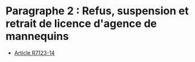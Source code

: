 # Paragraphe 2 : Refus, suspension et retrait de licence d'agence de mannequins

* [Article R7123-14](./LEGIARTI000024504198.md)
